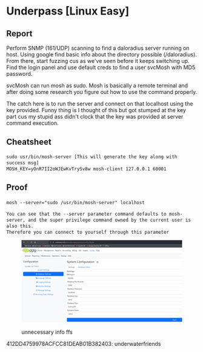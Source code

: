 # Underpass \[Linux Easy]

## Report

Perform SNMP (161/UDP) scanning to find a daloradius server running on host. Using google find basic info about the directory possible (/daloradius). From there, start fuzzing cus as we've seen before it keeps switching up. Find the login panel and use default creds to find a user svcMosh with MD5 password.

svcMosh can run mosh as sudo. Mosh is basically a remote terminal and after doing some research you figure out how to use the command properly.

The catch here is to run the server and connect on that localhost using the key provided. Funny thing is I thought of this but got stumped at the key part cus my stupid ass didn't clock that the key was provided at server command execution.

## Cheatsheet

```
sudo usr/bin/mosh-server [This will generate the key along with success msg]
MOSH_KEY=yOnR7II2oWJEwKvTrySv8w mosh-client 127.0.0.1 60001
```

## Proof

`mosh --server="sudo /usr/bin/mosh-server" localhost`

```
You can see that the --server parameter command defaults to mosh-server, and the super privilege command owned by the current user is also this.
Therefore you can connect to yourself through this parameter
```

<figure><img src="../../.gitbook/assets/image (86).png" alt=""><figcaption><p>unnecessary info ffs</p></figcaption></figure>

412DD4759978ACFCC81DEAB01B382403: underwaterfriends
